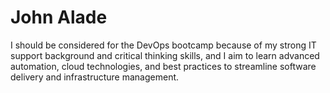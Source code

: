 # John Alade

I should be considered for the DevOps bootcamp because of my strong IT support background and critical thinking skills, and I aim to learn advanced automation, cloud technologies, and best practices to streamline software delivery and infrastructure management.
